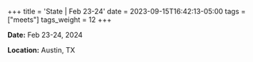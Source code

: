 +++
title = 'State | Feb 23-24'
date = 2023-09-15T16:42:13-05:00
tags = ["meets"]
tags_weight = 12
+++

**Date:** Feb 23-24, 2024        

**Location:** Austin, TX    